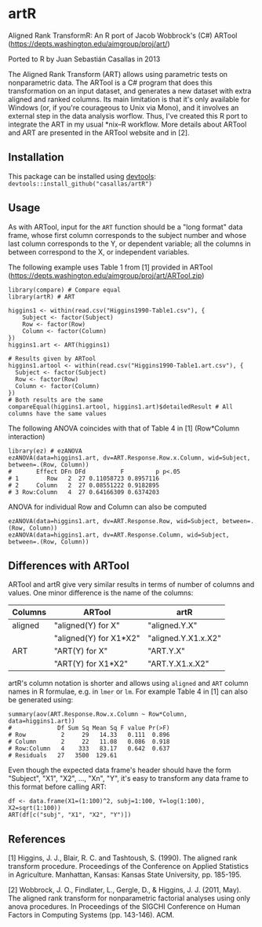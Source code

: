 artR
====

Aligned Rank TransformR: An R port of Jacob Wobbrock's (C#) ARTool (https://depts.washington.edu/aimgroup/proj/art/)

Ported to R by Juan Sebastián Casallas in 2013

The Aligned Rank Transform (ART) allows using parametric tests on nonparametric data.
The ARTool is a C# program that does this transformation on an input dataset, and generates 
a new dataset with extra aligned and ranked columns. Its main limitation is that it's only
available for Windows (or, if you're courageous to Unix via Mono), and it involves an external
step in the data analysis worflow. Thus, I've created this R port to integrate the ART in my usual
*nix–R workflow. More details about ARTool and ART are presented in the ARTool website and in [2].

Installation
------------

This package can be installed using [devtools](http://cran.r-project.org/web/packages/devtools/): `devtools::install_github("casallas/artR")`

Usage
-----
As with ARTool, input for the `ART` function should be a "long format" data frame, whose first column
corresponds to the subject number and whose last column corresponds to the Y, or dependent variable;
all the columns in between correspond to the X, or independent variables.

The following example uses Table 1 from [1] provided in ARTool (https://depts.washington.edu/aimgroup/proj/art/ARTool.zip)
```
library(compare) # Compare equal
library(artR) # ART

higgins1 <- within(read.csv("Higgins1990-Table1.csv"), {
	Subject <- factor(Subject)
	Row <- factor(Row)
	Column <- factor(Column)
})
higgins1.art <- ART(higgins1)

# Results given by ARTool
higgins1.artool <- within(read.csv("Higgins1990-Table1.art.csv"), {
  Subject <- factor(Subject)
  Row <- factor(Row)
  Column <- factor(Column)
})
# Both results are the same
compareEqual(higgins1.artool, higgins1.art)$detailedResult # All columns have the same values
```

The following ANOVA coincides with that of Table 4 in [1] (Row*Column interaction)
```
library(ez) # ezANOVA
ezANOVA(data=higgins1.art, dv=ART.Response.Row.x.Column, wid=Subject, between=.(Row, Column))
#       Effect DFn DFd          F         p p<.05
# 1        Row   2  27 0.11058723 0.8957116      
# 2     Column   2  27 0.08551222 0.9182895      
# 3 Row:Column   4  27 0.64166309 0.6374203      
```

ANOVA for individual Row and Column can also be computed
```
ezANOVA(data=higgins1.art, dv=ART.Response.Row, wid=Subject, between=.(Row, Column))
ezANOVA(data=higgins1.art, dv=ART.Response.Column, wid=Subject, between=.(Row, Column))
```

Differences with ARTool
-----------------------

ARTool and artR give very similar results in terms of number of columns and values.
One minor difference is the name of the columns:

Columns |ARTool                |artR
--------|----------------------|-------------
aligned |"aligned(Y) for X"    |"aligned.Y.X"
        |"aligned(Y) for X1*X2"|"aligned.Y.X1.x.X2"
ART     |"ART(Y) for X"        |"ART.Y.X"
        |"ART(Y) for X1*X2"    |"ART.Y.X1.x.X2"

artR's column notation is shorter and allows using `aligned` and `ART` column names in R formulae, e.g. in `lmer` or `lm`.
For example Table 4 in [1] can also be generated using:
```
summary(aov(ART.Response.Row.x.Column ~ Row*Column, data=higgins1.art))
#             Df Sum Sq Mean Sq F value Pr(>F)
# Row          2     29   14.33   0.111  0.896
# Column       2     22   11.08   0.086  0.918
# Row:Column   4    333   83.17   0.642  0.637
# Residuals   27   3500  129.61
```

Even though the expected data frame's header should have the form "Subject", "X1", "X2", ..., "Xn", "Y", it's easy
to transform any data frame to this format before calling ART:
```
df <- data.frame(X1=(1:100)^2, subj=1:100, Y=log(1:100), X2=sqrt(1:100))
ART(df[c("subj", "X1", "X2", "Y")])
```

References
----------

[1] Higgins, J. J., Blair, R. C. and Tashtoush, S. (1990). The aligned rank transform procedure. Proceedings of the Conference on Applied Statistics in Agriculture. Manhattan, Kansas: Kansas State University, pp. 185-195.

[2] Wobbrock, J. O., Findlater, L., Gergle, D., & Higgins, J. J. (2011, May). The aligned rank transform for nonparametric factorial analyses using only anova procedures. In Proceedings of the SIGCHI Conference on Human Factors in Computing Systems (pp. 143-146). ACM.
